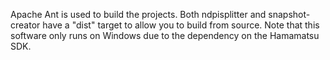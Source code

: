 Apache Ant is used to build the projects. Both ndpisplitter and snapshot-creator have a "dist" target to allow you to build from source. Note that this software only runs on Windows due to the dependency on the Hamamatsu SDK.